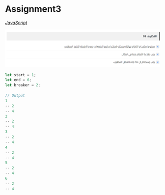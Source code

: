 # Assignment3

*[JavaScript](./main.js)*  

![img](../pic/assign3.png)  

```javascript
let start = 1;
let end = 6;
let breaker = 2;

// Output
1
-- 2
-- 4
2
-- 2
-- 4
3
-- 2
-- 4
4
-- 2
-- 4
5
-- 2
-- 4
6
-- 2
-- 4
```
